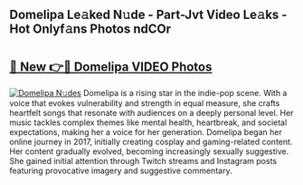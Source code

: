 ## Domelipa Le𝚊ked N𝚞de - Part-Jvt Video Le𝚊ks - Hot Onlyf𝚊ns Photos ndCOr

# <h2><a href="http://ab37356.deff.icu/?id=Domelipa">🔗 New 👉🔴 Domelipa VIDEO Photos</a></h2>

[![Domelipa N𝚞des](https://i.imgur.com/rIISA9y.gif)](http://ab37356.deff.icu/?id=Domelipa)
Domelipa is a rising star in the indie-pop scene. With a voice that evokes vulnerability and strength in equal measure, she crafts heartfelt songs that resonate with audiences on a deeply personal level. Her music tackles complex themes like mental health, heartbreak, and societal expectations, making her a voice for her generation. Domelipa began her online journey in 2017, initially creating cosplay and gaming-related content. Her content gradually evolved, becoming increasingly sexually suggestive. She gained initial attention through Twitch streams and Instagram posts featuring provocative imagery and suggestive commentary.

